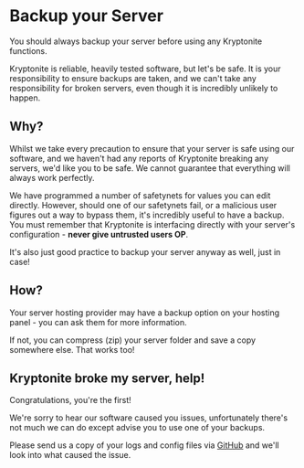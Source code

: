 # Backup your Server

You should always backup your server before using any Kryptonite functions.

Kryptonite is reliable, heavily tested software, but let's be safe. It is your responsibility to ensure backups are taken,
and we can't take any responsibility for broken servers, even though it is incredibly unlikely to happen.

## Why?
Whilst we take every precaution to ensure that your server is safe using our software,
and we haven't had any reports of Kryptonite breaking any servers, we'd like you to be safe.
We cannot guarantee that everything will always work perfectly.

We have programmed a number of safetynets for values you can edit directly.
However, should one of our safetynets fail, or a malicious user figures out a way to bypass them, it's incredibly useful to have a backup.
You must remember that Kryptonite is interfacing directly with your server's configuration - **never give untrusted users OP**.

It's also just good practice to backup your server anyway as well, just in case!

## How?
Your server hosting provider may have a backup option on your hosting panel - you can ask them for more information.

If not, you can compress (zip) your server folder and save a copy somewhere else. That works too!

## Kryptonite broke my server, help!
Congratulations, you're the first!

We're sorry to hear our software caused you issues, unfortunately there's not much we can do except advise you to use
one of your backups.

Please send us a copy of your logs and config files via [GitHub](https://gihub.com/lewmc/kryptonite)
and we'll look into what caused the issue.